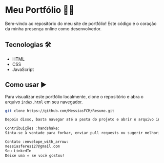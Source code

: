 # Meu Portfólio :man_technologist:

Bem-vindo ao repositório do meu site de portfólio! Este código é o coração da minha presença online como desenvolvedor.

## Tecnologias :hammer_and_wrench:
- HTML
- CSS
- JavaScript

## Como usar :arrow_forward:

Para visualizar este portfólio localmente, clone o repositório e abra o arquivo `index.html` em seu navegador.

```bash
git clone https://github.com/MessiasFCM/Resume.git

Depois disso, basta navegar até a pasta do projeto e abrir o arquivo index.html com o seu navegador de preferência.

Contribuições :handshake:
Sinta-se à vontade para forkar, enviar pull requests ou sugerir melhorias. Toda ajuda é bem-vinda!

Contato :envelope_with_arrow:
messiasferes127@gmail.com
Seu LinkedIn
Deixe uma ⭐ se você gostou!
